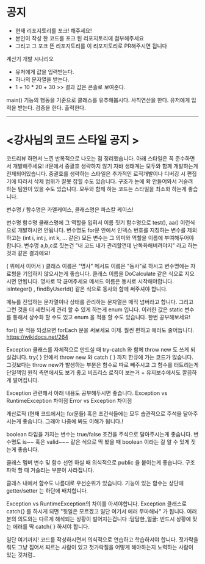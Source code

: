 # 공지
- 현재 리포지토리를 포크! 해주세요!
- 본인이 작성 한 코드를 포크 된 리포지토리에 첨부해주세요
- 그리고 그 포크 뜬 리포지토리를 이 리포지토리로 PR해주시면 됩니다


계산기 개발 시나리오
- 유저에게 값을 입력받는다.
- 하나의 문자열을 받는다.
 - 1 + 10 * 20 + 30 >> 결과 값은 콘솔로 보여준다.
 


main()
기능의 행동을 기준으로 클래스를 유추해봅시다.
 사칙연산을 한다.
 유저에게 입력을 받는다.
 검증을 한다.
 출력한다.
 
-------------------------------
# <강사님의 코드 스타일 공지 >

코드리뷰 하면서 느낀 반복적으로 나오는 점 정리했습니다.
아래 스타일은 꼭 준수하면서 개발해주세요!
if문에서 중괄호 생략하지 않기
자바 생태계는 모두와 함께 개발하는게 전제되어있습니다.
중괄호를 생략하는 스타일은 추가적인 로직개발이나 디버깅 시 편집기에 따라서 삭제 범위가 잘못 잡힐 수도 있습니다.
구조가 눈에 확 안들어와서 거슬려 하는 팀원이 있을 수도 있습니다.
모두와 함께 하는 코드는 스타일을 최소화 하는게 좋습니다.


변수명 / 함수명은 카멜케이스, 클래스명은 파스칼 케이스!


변수명 함수명 클래스명에 그 역할을 입혀서 이름 짓기
함수명으로 test(), aa()  이런식으로 개발하시면 안됩니다.
변수명도 for문 안에서 인덱스 번호를 지칭하는 변수를 제외하고는 (int i, int j, int k,  ... 같은) 모든 변수는 그 의미와 역할을 이름에 부여해두어야합니다. 변수명 a,b,c로 짓는건 "내 코드 내가 관리할껀데 난독화해버려야지" 라고 하는 것과 같은 결과에요!


( 위에서 이어서 ) 클래스 이름은 "명사" 메서드 이름은 "동사"로 하시고 변수명에는 자료형을 기입하지 않으시는게 좋습니다.
클래스 이름을 DoCalculate 같은 식으로 지으시면 안됩니다. 명사로 딱 끊어주세요
메서드 이름은 동사로 시작해야합니다.
isInteger() , findByUserId() 같은 식으로 동사와 함께 써주셔야 합니다.


메뉴를 진입하는 문자열이나 상태를 관리하는 문자열은 매직 넘버라고 합니다. 그리고 그런 것을 더 세련되게 관리 할 수 있게 하는게 enum 입니다.
이러한 값은 static 변수를 통해서 상수화 할 수도 있고 enum 을 적용 할 수도 있습니다. 한번 공부해보세요!


for() 문 적응 되셨으면 forEach 문을 써보세요 이제. 훨씬 편하고 에러도 줄어듭니다.
https://wikidocs.net/264


Exception 클래스를 자체적으로 만드실 때 try-catch 와 함께 throw new 도 쓰게 되실겁니다.
try{ } 안에서 throw new 와 catch { } 까지 한큐에 가는 코드가 많습니다.
그것보다는 throw new가 발생하는 부분은 함수로 따로 빼주시고 그 함수를 터트리는게 단일책임 원칙 측면에서도 보기 좋고 비즈리스 로직이 보는거 + 유지보수에서도 깔끔하게 떨어집니다.


Exception 관련해서 아래 내용도 공부해두시면 좋습니다.
Exception vs RuntimeException 차이점
Error vs Exception 차이점


계산로직 (현재 코드에서는 for문들) 혹은 조건식들에는 모두 습관적으로 주석을 달아주시는게 좋습니다.
그래야 나중에 봐도 이해가 됩니다.!


boolean 타입을 가지는 변수는 true/false 조건을 주석으로 달아주시는게 좋습니다.
변수명도 is~~ 혹은 valid~~~ 같은 식으로 딱 봤을 때 boolean 이라는 걸 알 수 있게 짓는게 좋습니다.


클래스 멤버 변수 및 함수 선언 하실 때 의식적으로 public 을 붙이는게 좋습니다.
구조 파악 할 때 거슬리는 부분이 사라집니다.


클래스 내에서 함수도 나름대로 우선순위가 있습니다.
기능이 있는 함수는 상단에 getter/setter 는 하단에 배치합니다.


Exception vs RuntimeException의 차이를 아셔야합니다.
Exception 클래스로 catch{} 를 하시게 되면 "뒷일은 모르겠고 일단 여기서 에러 무마해놔" 가 됩니다. 여러분의 의도와는 다르게 해석되는 상황이 벌어지는겁니다 :담담한_얼굴:
반드시 상황에 맞는 에러를 딱 catch{ } 하셔야 합니다.


일단 여기까지!
코드를 작성하시면서 의식적으로 연습하고 학습하셔야 합니다. 젓가락을 줘도 그냥 집어서 찌르는 사람이 있고 젓가락질을 어떻게 해야하는지 노력하는 사람이 있는 것처럼..
